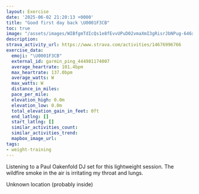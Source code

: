 ```yaml
---
layout: Exercise
date: '2025-06-02 21:20:13 +0000'
title: "Good first day back \U0001F3CB️"
toc: true
image: "/assets/images/WIBfgmTdIcQs1e8fEvvUPuD02vmaXmI3gRisrJbNPug-646x2048.jpg.jpeg"
description:
strava_activity_url: https://www.strava.com/activities/14676996766
exercise_data:
  emoji: "\U0001F3CB️"
  external_id: garmin_ping_444981174007
  average_heartrate: 101.4bpm
  max_heartrate: 137.0bpm
  average_watts: W
  max_watts: W
  distance_in_miles:
  pace_per_mile:
  elevation_high: 0.0m
  elevation_low: 0.0m
  total_elevation_gain_in_feet: 0ft
  end_latlng: []
  start_latlng: []
  similar_activities_count:
  similar_activities_trend:
  mapbox_image_url:
tags:
- weight-training
---
```


Listening to a Paul Oakenfold DJ set for this lightweight session. The wildfire smoke in the air is irritating my throat and lungs.

Unknown location (probably inside)
